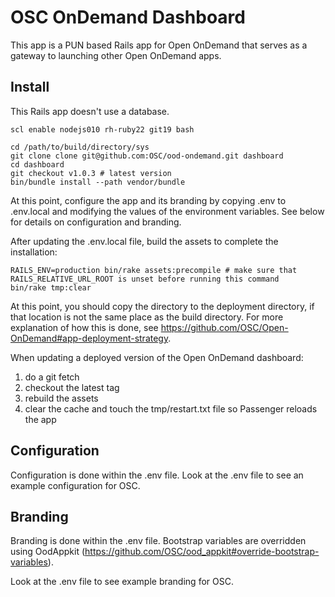 # OSC OnDemand Dashboard

This app is a PUN based Rails app for Open OnDemand that serves as a gateway to launching other Open OnDemand apps.

## Install

This Rails app doesn't use a database.

```
scl enable nodejs010 rh-ruby22 git19 bash

cd /path/to/build/directory/sys
git clone clone git@github.com:OSC/ood-ondemand.git dashboard
cd dashboard
git checkout v1.0.3 # latest version
bin/bundle install --path vendor/bundle
```

At this point, configure the app and its branding by copying .env to .env.local and modifying the values of the environment variables. See below for details on configuration and branding.

After updating the .env.local file, build the assets to complete the installation:

```
RAILS_ENV=production bin/rake assets:precompile # make sure that RAILS_RELATIVE_URL_ROOT is unset before running this command
bin/rake tmp:clear
```

At this point, you should copy the directory to the deployment directory, if that location is not the same place as the build directory. For more explanation of how this is done, see https://github.com/OSC/Open-OnDemand#app-deployment-strategy.

When updating a deployed version of the Open OnDemand dashboard: 

1. do a git fetch
2. checkout the latest tag
3. rebuild the assets
4. clear the cache and touch the tmp/restart.txt file so Passenger reloads the app

## Configuration

Configuration is done within the .env file. 
Look at the .env file to see an example configuration for OSC.


## Branding

Branding is done within the .env file. Bootstrap variables are overridden using OodAppkit (https://github.com/OSC/ood_appkit#override-bootstrap-variables).

Look at the .env file to see example branding for OSC.

